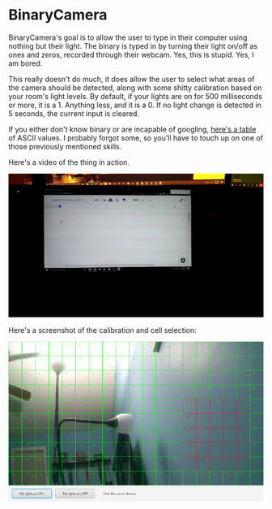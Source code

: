 # BinaryCamera

BinaryCamera's goal is to allow the user to type in their computer using nothing but their light. The binary is typed in by turning their light on/off as ones and zeros, recorded through their webcam. Yes, this is stupid. Yes, I am bored.

This really doesn't do much, it does allow the user to select what areas of the camera should be detected, along with some shitty calibration based on your room's light levels. By default, if your lights are on for 500 milliseconds or more, it is a 1. Anything less, and it is a 0. If no light change is detected in 5 seconds, the current input is cleared.

If you either don't know binary or are incapable of googling, [here's a table](Binary.md) of ASCII values. I probably forgot some, so you'll have to touch up on one of those previously mentioned skills.

Here's a video of the thing in action.

[![Demo video thumbnail](images/Thumbnail.png)](https://youtu.be/RxDjbndYzxo)

Here's a screenshot of the calibration and cell selection:

![Selection](images/Selection.png)
